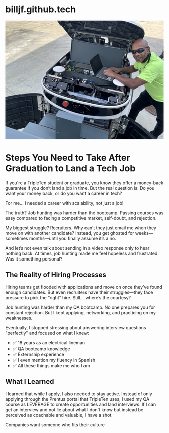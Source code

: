 # billjf.github.tech
![Header Image](https://github.com/billjf/billjf.github.tech/blob/main/IMG_4756.JPEG)

# Steps You Need to Take After Graduation to Land a Tech Job

If you're a TripleTen student or graduate, you know they offer a money-back guarantee if you don’t land a job in time. But the real question is: Do you want your money back, or do you want a career in tech?

For me… I needed a career with scalability, not just a job!

The truth? Job hunting was harder than the bootcamp. Passing courses was easy compared to facing a competitive market, self-doubt, and rejection.

My biggest struggle? Recruiters. Why can’t they just email me when they move on with another candidate? Instead, you get ghosted for weeks—sometimes months—until you finally assume it’s a no.

And let’s not even talk about sending in a video response only to hear nothing back. At times, job hunting made me feel hopeless and frustrated. Was it something personal?

## The Reality of Hiring Processes

Hiring teams get flooded with applications and move on once they’ve found enough candidates. But even recruiters have their struggles—they face pressure to pick the “right” hire. Still… where’s the courtesy?

Job hunting was harder than my QA bootcamp. No one prepares you for constant rejection. But I kept applying, networking, and practicing on my weaknesses.

Eventually, I stopped stressing about answering interview questions "perfectly" and focused on what I knew:

- ✅ 18 years as an electrical lineman
- ✅ QA bootcamp knowledge
- ✅ Externship experience
- ✅ I even mention my fluency in Spanish
- ✅ All these things make me who I am

## What I Learned

I learned that while I apply, I also needed to stay active. Instead of only applying through the Prentus portal that TripleTen uses, I used my QA course as LEVERAGE to create opportunities and land interviews. If I can get an interview and not lie about what I don't know but instead be perceived as coachable and valuable, I have a shot.

Companies want someone who fits their culture
